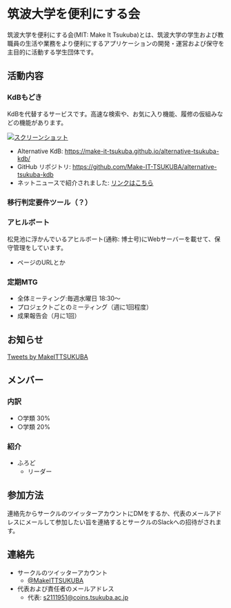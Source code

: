 <link href="https://use.fontawesome.com/releases/v5.6.1/css/all.css" rel="stylesheet">
<style>
#page_top {
            width: 50px;
            height: 50px;
            position: fixed;
            right: 0;
            bottom: -50px;
            background: #6600cc;
            opacity: 0.6;
            border-radius: 50%;
        }

            #page_top a {
                position: relative;
                display: block;
                width: 50px;
                height: 50px;
                text-decoration: none;
            }

                #page_top a::before {
                    font-family: 'Font Awesome 5 Free';
                    font-weight: 900;
                    content: '\f102';
                    font-size: 25px;
                    color: #fff;
                    position: absolute;
                    width: 25px;
                    height: 25px;
                    top: -5px;
                    bottom: 0;
                    right: 0;
                    left: 0;
                    margin: auto;
                    text-align: center;
                }

                #page_top a:hover {
                    background: #9977ba;
                    opacity: 0.6;
                    border-radius: 50%;
                }
</style>

<script src="https://ajax.googleapis.com/ajax/libs/jquery/1.12.4/jquery.min.js"></script>
<script>
jQuery(function () {
            var appear = false, pagetop = $('#page_top');
            $(window).scroll(function () {
                if ($(this).scrollTop() > 100) {
                    if (appear == false) {
                        appear = true;
                        pagetop.stop().animate({ 'bottom': '50px' }, 200);
                    }
                } else {
                    if (appear) {
                        appear = false;
                        pagetop.stop().animate({ 'bottom': '-50px' }, 200);
                    }
                }
            });
            pagetop.click(function () {
                $('body, html').animate({ scrollTop: 0 }, 450);
                return false;
            });
        });

</script>

<div id="page_top"><a href="#"></a></div>

# 筑波大学を便利にする会
筑波大学を便利にする会(MIT: Make It Tsukuba)とは、筑波大学の学生および教職員の生活や業務をより便利にするアプリケーションの開発・運営および保守を主目的に活動する学生団体です。

## 活動内容
### KdBもどき
KdBを代替するサービスです。高速な検索や、お気に入り機能、履修の仮組みなどの機能があります。

<a href="https://i.imgur.com/IYkWCJf.png" rel="nofollow noopener noreferrer" target="_blank"><img src="https://i.imgur.com/IYkWCJf.png" alt="スクリーンショット" /></a>

- Alternative KdB: <a href="https://make-it-tsukuba.github.io/alternative-tsukuba-kdb/" target="_blank" rel="noopener">https://make-it-tsukuba.github.io/alternative-tsukuba-kdb/</a>
- GitHub リポジトリ: <a href="https://github.com/Make-IT-TSUKUBA/alternative-tsukuba-kdb/" target="_blank" rel="noopener">https://github.com/Make-IT-TSUKUBA/alternative-tsukuba-kdb</a>
- ネットニュースで紹介されました: <a href="https://news.yahoo.co.jp/articles/5d85475cff6b4e2a7b19bed6d822b2f26ad1235a" target="_blank" rel="noopener">リンクはこちら</a>

### 移行判定要件ツール（？）
### アヒルボート
松見池に浮かんでいるアヒルボート(通称: 博士号)にWebサーバーを載せて、保守管理をしています。

- ページのURLとか

### 定期MTG
- 全体ミーティング:毎週水曜日 18:30～
- プロジェクトごとのミーティング（週に1回程度）
- 成果報告会（月に1回）

## お知らせ

<a class="twitter-timeline" data-lang="ja" data-width="400" data-height="600" data-dnt="true" href="https://twitter.com/MakeITTSUKUBA?ref_src=twsrc%5Etfw">Tweets by MakeITTSUKUBA</a> <script async src="https://platform.twitter.com/widgets.js" charset="utf-8"></script>

## メンバー

### 内訳

- ○学類 30%
- ○学類 20%

### 紹介

- ふろど
    - リーダー

## 参加方法
連絡先からサークルのツイッターアカウントにDMをするか、代表のメールアドレスにメールして参加したい旨を連絡するとサークルのSlackへの招待がされます。

## 連絡先

- サークルのツイッターアカウント
    - <a href="https://twitter.com/MakeITTSUKUBA" target="_blank" rel="noopener">@MakeITTSUKUBA</a>
- 代表および責任者のメールアドレス
    - 代表: [s2111951@coins.tsukuba.ac.jp](mailto:s2111951@coins.tsukuba.ac.jp)

